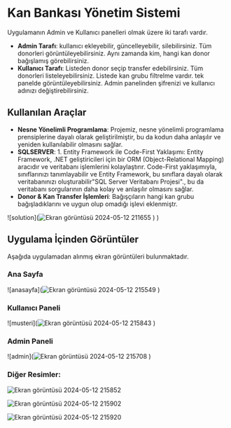 # Kan Bankası Yönetim Sistemi
Uygulamanın Admin ve Kullanıcı panelleri olmak üzere iki tarafı vardır.

- **Admin Tarafı**: kullanıcı ekleyebilir, güncelleyebilir, silebilirsiniz. Tüm donorleri görüntüleyebilirsiniz. Aynı zamanda kim, hangi kan donor bağışlamış görebilirsiniz.
- **Kullanıcı Tarafı**: Listeden donor seçip transfer edebilirsiniz. Tüm donorleri listeleyebilirsiniz. Listede kan grubu filtrelme vardır.  tek panelde görüntüleyebilirsiniz. Admin panelinden şifrenizi ve kullanıcı adınızı değiştirebilirsiniz.

## Kullanılan Araçlar
- **Nesne Yönelimli Programlama**: Projemiz, nesne yönelimli programlama prensiplerine dayalı olarak geliştirilmiştir, bu da kodun daha anlaşılır ve yeniden kullanılabilir olmasını sağlar.
- **SQLSERVER**: 1. Entity Framework ile Code-First Yaklaşımı:
Entity Framework, .NET geliştiricileri için bir ORM (Object-Relational Mapping) aracıdır ve veritabanı işlemlerini kolaylaştırır. Code-First yaklaşımıyla, sınıflarınızı tanımlayabilir ve Entity Framework, bu sınıflara dayalı olarak veritabanınızı oluşturabilir"SQL Server Veritabanı Projesi"., bu da veritabanı sorgularının daha kolay ve anlaşılır olmasını sağlar.
- **Donor &  Kan Transfer İşlemleri**: Bağışçıların hangi kan grubu bağışladıklarını ve uygun olup omadığı işlevi eklenmiştr.

![solution](![Ekran görüntüsü 2024-05-12 211655](https://github.com/Mehmeteyupkahraman/KanBankasiYonetimSistemi/assets/148050747/db6adbcc-2107-403b-ae56-5fb4ceea46e3)
)
)

## Uygulama İçinden Görüntüler
Aşağıda uygulamadan alınmış ekran görüntüleri bulunmaktadır.

### Ana Sayfa

![anasayfa](![Ekran görüntüsü 2024-05-12 215549](https://github.com/Mehmeteyupkahraman/KanBankasiYonetimSistemi/assets/148050747/fae74798-b8be-4873-a3ad-06f426571057)
)

### Kullanıcı Paneli

![musteri](![Ekran görüntüsü 2024-05-12 215843](https://github.com/Mehmeteyupkahraman/KanBankasiYonetimSistemi/assets/148050747/44be4b32-1898-4920-aaa8-5b842f2981bc)
)

### Admin Paneli

![admin](![Ekran görüntüsü 2024-05-12 215708](https://github.com/Mehmeteyupkahraman/KanBankasiYonetimSistemi/assets/148050747/72101d29-c533-4b22-8f12-472a5e7dcba9)
)
### Diğer Resimler:
![Ekran görüntüsü 2024-05-12 215852](https://github.com/Mehmeteyupkahraman/KanBankasiYonetimSistemi/assets/148050747/ea6a2038-5541-4b63-bdef-169291f4a935)

![Ekran görüntüsü 2024-05-12 215902](https://github.com/Mehmeteyupkahraman/KanBankasiYonetimSistemi/assets/148050747/ac5ed860-4cdc-4cb6-bbbb-b25d20760eb2)

![Ekran görüntüsü 2024-05-12 215920](https://github.com/Mehmeteyupkahraman/KanBankasiYonetimSistemi/assets/148050747/b0b8b484-4369-4ac0-824e-06cb79f738e4)



